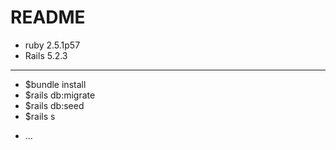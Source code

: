 # README

 -    ruby 2.5.1p57
 -    Rails 5.2.3


--------------------------------------------------------------------

  - $bundle install
  - $rails db:migrate
  - $rails db:seed
  - $rails s

* ...
